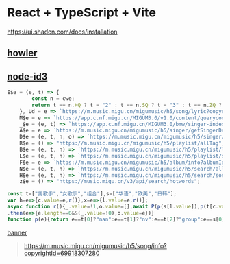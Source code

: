 # React + TypeScript + Vite

https://ui.shadcn.com/docs/installation

## [howler](https://www.npmjs.com/package/howler)

## [node-id3](https://www.npmjs.com/package/node-id3)

```js
E$e = (e, t) => {
        const n = cwe;
        return t == n.HQ ? t = "2" : t == n.SQ ? t = "3" : t == n.ZQ ? t = "4" : t = "1", `https://m.music.migu.cn/migumusic/h5/play/auth/getSongPlayInfo?copyrightId=${e}&type=${t}`
    }, Ud = e => `https://m.music.migu.cn/migumusic/h5/song/lyric?copyrightId=${e}`,
    M$e = e => `https://app.c.nf.migu.cn/MIGUM3.0/v1.0/content/querycontentbyId.do?needAll=0&columnId=${e}`,
    _$e = (e, t) => `https://app.c.nf.migu.cn/MIGUM3.0/bmw/singer-index/list/v1.0?templateVersion=3&tab=${e}-${t}`,
    A$e = e => `https://m.music.migu.cn/migumusic/h5/singer/getSingerDetail?singerId=${e}`,
    D$e = (e, t, n, o) => `https://m.music.migu.cn/migumusic/h5/singer/getSingerSAM?singerId=${e}&pageNo=${t}&pageSize=${n}&sam=${o}`,
    R$e = () => "https://m.music.migu.cn/migumusic/h5/playlist/allTag",
    B$e = (e, t, n) => `https://m.music.migu.cn/migumusic/h5/playlist/list?columnId=15127272&tagId=${e}&pageNum=${t}&pageSize=${n}`,
    L$e = (e, t, n) => `https://m.music.migu.cn/migumusic/h5/playlist/songsInfo?palylistId=${e}&pageNo=${t}&pageSize=${n}`,
    F$e = e => `https://m.music.migu.cn/migumusic/h5/album/info?albumId=${e}`,
    N$e = (e, t, n) => `https://m.music.migu.cn/migumusic/h5/search/all?text=${e}&pageNo=${t}&pageSize=${n}`,
    H$e = (e, t, n) => `https://m.music.migu.cn/migumusic/h5/search/songList?text=${e}&pageNo=${t}&pageSize=${n}`,
    z$e = () => "https://music.migu.cn/v3/api/search/hotwords";
```

```js
const t=["男歌手","女歌手","组合"],s=["华语","欧美","日韩"];
var h=e=>{c.value=e,r()},x=e=>{l.value=e,r()};
async function r(){_.value=!1,o.value=[],await P(p(s[l.value]),p(t[c.value]))
.then(e=>{e.length==0&&(_.value=!0),o.value=e})}
function p(e){return e==t[0]?"nan":e==t[1]?"nv":e==t[2]?"group":e==s[0]?"huayu":e==s[1]?"oumei":e==s[2]?"rihan":"nan"}
```

[banner](https://m.music.migu.cn/migumusic/h5/home/banner)

> https://m.music.migu.cn/migumusic/h5/song/info?copyrightId=69918307280

 